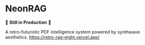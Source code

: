 # NeonRAG

🚧 **Still in Production** 🚧

A retro-futuristic PDF intelligence system powered by synthwave aesthetics.
https://retro-rag-eight.vercel.app/

